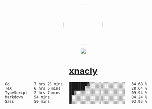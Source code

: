 <p align="center">
  <img style="border-radius: 100px" width="128" height="128" src="https://avatars.githubusercontent.com/u/47723417?v=4"/>
</p>
<p align="center">
  <img src="https://komarev.com/ghpvc/?username=xnacly&&style=flat-square"/>
</p>

<h1 align="center"><a href="https://xnacly.me"> xnacly</a> </h1>

<!--START_SECTION:waka-->

```text
Go           7 hrs 23 mins   ████████▓░░░░░░░░░░░░░░░░   34.68 %
TeX          6 hrs 5 mins    ███████░░░░░░░░░░░░░░░░░░   28.64 %
TypeScript   2 hrs 7 mins    ██▒░░░░░░░░░░░░░░░░░░░░░░   09.94 %
Markdown     54 mins         █░░░░░░░░░░░░░░░░░░░░░░░░   04.24 %
Sass         50 mins         █░░░░░░░░░░░░░░░░░░░░░░░░   03.93 %
```

<!--END_SECTION:waka-->
